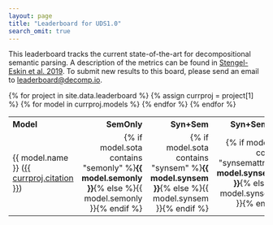 ```yaml
---
layout: page
title: "Leaderboard for UDS1.0"
search_omit: true
---
```


This leaderboard tracks the current state-of-the-art for decompositional semantic parsing. A description of the metrics can be found in [Stengel-Eskin et al. 2019](https://arxiv.org/abs/1910.10138). To submit new results to this board, please send an email to [leaderboard@decomp.io](mailto:leaderboard@decomp.io).

<table>
  <tr>
    <th align="left">Model</th>
    <th align="right">SemOnly</th>
    <th align="right">Syn+Sem</th>
    <th align="right">Syn+Sem+Attr</th>
    <th align="right">AttrOnly</th>
    <!-- <th align="right">F1<sup><a href="#metric1">[1]</a></sup></th>
    <th align="right">F1<sup><a href="#metric2">[2]</a></sup></th>
    <th align="right">F1<sup><a href="#metric3">[3]</a></sup></th>
    <th align="right">F1<sup><a href="#metric4">[4]</a></sup></th> -->
  </tr>
{% for project in site.data.leaderboard %}
  {% assign currproj = project[1] %}
  {% for model in currproj.models %}
    <tr>
    <td align="left">{{ model.name }} (<a href="{{ currproj.url }}">{{ currproj.citation }}</a>)</td>
    <td align="right">{% if model.sota contains "semonly" %}<b>{{ model.semonly }}</b>{% else %}{{ model.semonly }}{% endif %}</td>
    <td align="right">{% if model.sota contains "synsem" %}<b>{{ model.synsem }}</b>{% else %}{{ model.synsem }}{% endif %}</td>
    <td align="right">{% if model.sota contains "synsemattr" %}<b>{{ model.synsemattr }}</b>{% else %}{{ model.synsemattr }}{% endif %}</td>
    <td align="right">{% if model.sota contains "attronly" %}<b>{{ model.attronly }}</b>{% else %}{{ model.attronly }}{% endif %}</td>
    </tr>
  {% endfor %}
{% endfor %}

<!-- <p><small>
<sup id="metric1">[1]</sup> F1 for both syntax and semantics nodes.<br/>
<sup id="metric2">[2]</sup> F1 for semantics nodes only.<br/>
<sup id="metric3">[3]</sup> F1 for both syntax and semantics nodes with attributes.<br/>
<sup id="metric4">[4]</sup> Macro-average F1 for all attributes.
</small>
</p> -->

